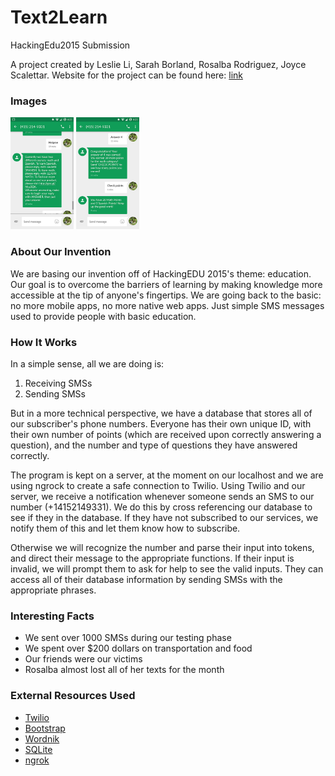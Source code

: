 # Text2Learn
HackingEdu2015 Submission 

A project created by Leslie Li, Sarah Borland, Rosalba Rodriguez, Joyce Scalettar. 
Website for the project can be found here: [link](nguyetduong.github.io/Text2Learn)

### Images 
<img src="screenshots/img1.jpg" alt="Drawing" style="width: 20%;"/> 
<img src="screenshots/img2.jpg" alt="Drawing" style="width: 20%;"/>

### About Our Invention
We are basing our invention off of HackingEDU 2015's theme: education. Our goal is to overcome the barriers of 
learning by making knowledge more accessible at the tip of anyone's fingertips. We are going back to the basic:
no more mobile apps, no more native web apps. Just simple SMS messages used to provide people with basic education. 

### How It Works
In a simple sense, all we are doing is:

1. Receiving SMSs
2. Sending SMSs

But in a more technical perspective, we have a database that stores all of our subscriber's phone numbers. Everyone has their own unique ID, with their own number of points (which are received upon correctly answering a question), and the number and type of questions they have answered correctly. 

The program is kept on a server, at the moment on our localhost and we are using ngrock to create a safe connection to Twilio. Using Twilio and our server, we receive a notification whenever someone sends an SMS to our number (+14152149331). We do this by cross referencing our database to see if they in the database. If they have not subscribed to our services, we notify them of this and let them know how to subscribe. 

Otherwise we will recognize the number and parse their input into tokens, and direct their message to the appropriate functions. If their input is invalid, we will prompt them to ask for help to see the valid inputs. They can access all of their database information by sending SMSs with the appropriate phrases. 

### Interesting Facts
- We sent over 1000 SMSs during our testing phase
- We spent over $200 dollars on transportation and food
- Our friends were our victims
- Rosalba almost lost all of her texts for the month


### External Resources Used
- [Twilio](https://www.twilio.com/api)
- [Bootstrap](http://getbootstrap.com/)
- [Wordnik](http://developer.wordnik.com/)
- [SQLite](https://www.sqlite.org/)
- [ngrok](https://ngrok.com/)
